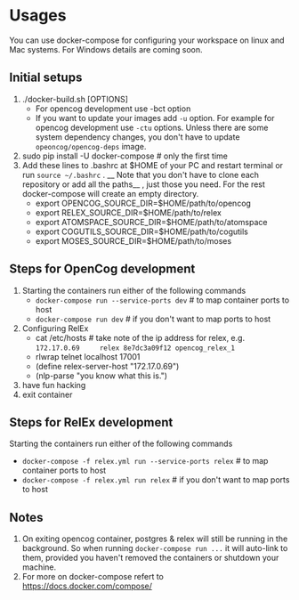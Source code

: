 # Usages

You can use docker-compose for configuring your workspace on linux and Mac systems. For Windows details are coming soon.

## Initial setups
1. ./docker-build.sh [OPTIONS]
    * For opencog development use -bct option
    * If you want to update your images add `-u` option. For example for opencog
      development use `-ctu` options. Unless there are some system dependency changes, you don't have to update `opeoncog/opencog-deps` image.
2. sudo pip install -U docker-compose # only the first time
3. Add these lines to .bashrc at $HOME of your PC and restart terminal or run `source ~/.bashrc` . __ Note that you don't have to clone each repository or add
all the paths__ , just those you need. For the rest docker-compose will create
an empty directory.
    * export OPENCOG_SOURCE_DIR=$HOME/path/to/opencog
    * export RELEX_SOURCE_DIR=$HOME/path/to/relex
    * export ATOMSPACE_SOURCE_DIR=$HOME/path/to/atomspace
    * export COGUTILS_SOURCE_DIR=$HOME/path/to/cogutils
    * export MOSES_SOURCE_DIR=$HOME/path/to/moses

## Steps for OpenCog development
1. Starting the containers run either of the following commands
    * `docker-compose run --service-ports dev`   # to map container ports to host
    * `docker-compose run dev`   # if you don't want to map ports to host
2. Configuring RelEx
    * cat /etc/hosts   # take note of the ip address for relex, e.g.
    ```172.17.0.69     relex 8e7dc3a09f12 opencog_relex_1```
    * rlwrap telnet localhost 17001
    * (define relex-server-host "172.17.0.69")
    * (nlp-parse "you know what this is.")
3. have fun hacking
4. exit container

## Steps for RelEx development
Starting the containers run either of the following commands
* `docker-compose -f relex.yml run --service-ports relex`  # to map container ports to host
* `docker-compose -f relex.yml run relex`  # if you don't want to map ports to host

## Notes
1. On exiting opencog container, postgres & relex will still be running in the
   background. So when running `docker-compose run ...` it will auto-link to them,
   provided you haven't removed the containers or shutdown your machine.
2. For more on docker-compose refert to https://docs.docker.com/compose/
